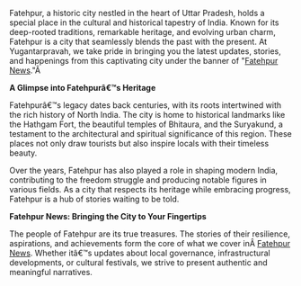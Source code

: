Fatehpur, a historic city nestled in the heart of Uttar Pradesh, holds a special place in the cultural and historical tapestry of India. Known for its deep-rooted traditions, remarkable heritage, and evolving urban charm, Fatehpur is a city that seamlessly blends the past with the present. At Yugantarpravah, we take pride in bringing you the latest updates, stories, and happenings from this captivating city under the banner of "[Fatehpur News](https://www.yugantarpravah.com/uttar-pradesh/fatehpur/category-22)."Â 

**A Glimpse into Fatehpurâ€™s Heritage**

Fatehpurâ€™s legacy dates back centuries, with its roots intertwined with the rich history of North India. The city is home to historical landmarks like the Hathgam Fort, the beautiful temples of Bhitaura, and the Suryakund, a testament to the architectural and spiritual significance of this region. These places not only draw tourists but also inspire locals with their timeless beauty.

Over the years, Fatehpur has also played a role in shaping modern India, contributing to the freedom struggle and producing notable figures in various fields. As a city that respects its heritage while embracing progress, Fatehpur is a hub of stories waiting to be told.

**Fatehpur News: Bringing the City to Your Fingertips**

The people of Fatehpur are its true treasures. The stories of their resilience, aspirations, and achievements form the core of what we cover inÂ [Fatehpur News](https://www.yugantarpravah.com/uttar-pradesh/fatehpur/category-22). Whether itâ€™s updates about local governance, infrastructural developments, or cultural festivals, we strive to present authentic and meaningful narratives.
